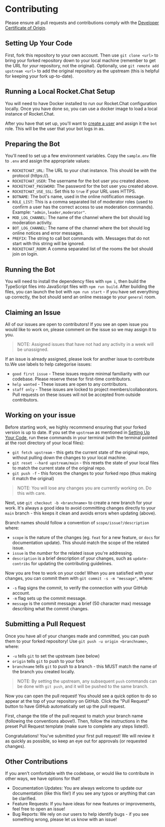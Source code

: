 # Contributing

Please ensure all pull requests and contributions comply with the [Developer Certificate of Origin](https://developercertificate.org/).

## Setting Up Your Code

First, fork this repository to your own account. Then use `git clone <url>` to bring your forked repository down to your local machine (remember to get the URL for _your_ repository, not the original). Optionally, use `git remote add upstream <url>` to add the original repository as the upstream (this is helpful for keeping your fork up-to-date).

## Running a Local Rocket.Chat Setup

You will need to have Docker installed to run our Rocket.Chat configuration locally. Once you have done so, you can use a docker image to load a local instance of Rocket.Chat.

After you have that set up, you'll want to [create a user](https://docs.rocket.chat/guides/bots/create-and-run-a-bot#1-create-a-bot-user) and assign it the `bot` role. This will be the user that your bot logs in as.

## Preparing the Bot

You'll need to set up a few environment variables. Copy the `sample.env` file to `.env` and assign the appropriate values:

- `ROCKETCHAT_URL`: The URL to your chat instance. This should be _with_ the protocol (https://).
- `ROCKETCHAT_USER`: The username for the bot user you created above.
- `ROCKETCHAT_PASSWORD`: The password for the bot user you created above.
- `ROCKETCHAT_USE_SSL`: Set this to `true` if your URL uses HTTPS.
- `BOTNAME`: The bot's name, used in the online notification message.
- `ROLE_LIST`: This is a comma separated list of moderator roles (used to confirm a user has the correct access to use moderation commands). Example: `"admin,leader,moderator"`.
- `MOD_LOG_CHANNEL`: The name of the channel where the bot should log moderation activity.
- `BOT_LOG_CHANNEL`: The name of the channel where the bot should log online notices and error messages.
- `PREFIX`: The string to call bot commands with. Messages that do not start with this string will be ignored.
- `ROCKETCHAT_ROOM`: A comma separated list of the rooms the bot should join on login.

## Running the Bot

You will need to install the dependency files with `npm i`, then build the TypeScript files into JavaScript files with `npm run build`. After building the files, you can launch the bot with `npm run start` - if you have set everything up correctly, the bot should send an online message to your `general` room.

## Claiming an Issue

All of our issues are open to contributors! If you see an open issue you would like to work on, please comment on the issue so we may assign it to you.

> NOTE: Assigned issues that have not had any activity in a week will be unassigned.

If an issue is already assigned, please look for another issue to contribute to.We use labels to help categorise issues:

- `good first issue` - These issues require minimal familiarity with our codebase. Please reserve these for first-time contributors.
- `help wanted` - These issues are open to any contributors.
- `staff only` - These issues are locked to project members/collaborators. Pull requests on these issues will not be accepted from outside contributors.

## Working on your issue

Before starting work, we highly recommend ensuring that your forked version is up to date. If you set the `upstream` as mentioned in [Setting Up Your Code](#setting-up-your-code), run these commands in your terminal (with the terminal pointed at the root directory of your local files):

- `git fetch upstream` - this gets the current state of the original repo, without pulling down the changes to your local machine.
- `git reset --hard upstream/main` - this resets the state of your local files to match the current state of the original repo.
- `git push -f` - this forces the changes to your forked repo (thus making it match the original)

> NOTE: You will lose any changes you are currently working on. Do this with care.

Next, use `git checkout -b <branchname>` to create a new branch for your work. It's always a good idea to avoid committing changes directly to your `main` branch - this keeps it clean and avoids errors when updating (above).

Branch names should follow a convention of `scope/issue?/description` where:

- `scope` is the nature of the changes (eg. `feat` for a new feature, or `docs` for documentation update). This should match the scope of the related issue.
- `issue` is the _number_ for the related issue you're addressing.
- `description` is a brief description of your changes, such as `update-contribs` for updating the contributing guidelines.

Now you are free to work on your code! When you are satisfied with your changes, you can commit them with `git commit -s -m "message"`, where:

- `-s` flag signs the commit, to verify the connection with your GitHub account.
- `-m` flag sets up the commit message.
- `message` is the commit message: a brief (50 character max) message describing what the commit changes.

## Submitting a Pull Request

Once you have all of your changes made and committed, you can push them to your forked repository! Use `git push -u origin <branchname>`, where:

- `-u` tells `git` to set the upstream (see below)
- `origin` tells `git` to push to your fork
- `branchname` tells `git` to push to a branch - this MUST match the name of the branch you created locally.

> NOTE: By setting the upstream, any subsequent `push` commands can be done with `git push`, and it will be pushed to the same branch.

Now you can open the pull request! You should see a quick option to do so appear at the top of your repository on GitHub. Click the "Pull Request" button to have GitHub automatically set up the pull request.

First, change the title of the pull request to match your branch name (following the conventions above!). Then, follow the instructions in the preset Pull Request template (make sure to complete any steps listed!).

Congratulations! You've submitted your first pull request! We will review it as quickly as possible, so keep an eye out for approvals (or requested changes).

## Other Contributions

If you aren't comfortable with the codebase, or would like to contribute in other ways, we have options for that!

- Documentation Updates: You are always welcome to update our documentation (like this file!) if you see any typos or anything that can be clarified.
- Feature Requests: If you have ideas for new features or improvements, feel free to open an issue!
- Bug Reports: We rely on our users to help identify bugs - if you see something wrong, please let us know with an issue!
